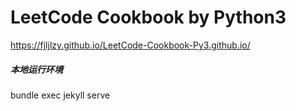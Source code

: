 # LeetCode Cookbook by Python3

https://fjljlzy.github.io/LeetCode-Cookbook-Py3.github.io/

##### 本地运行环境

bundle exec jekyll serve


